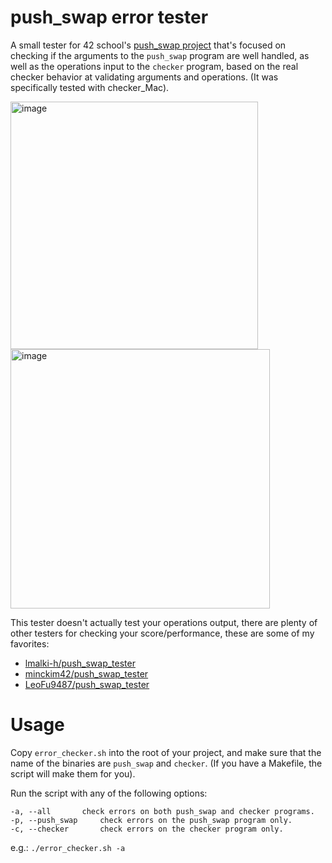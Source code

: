 # push_swap error tester

A small tester for 42 school's [push_swap project](./en.subject.pdf) that's focused on checking if the arguments to the `push_swap` program are well handled, as well as the operations input to the `checker` program, based on the real checker behavior at validating arguments and operations. (It was specifically tested with checker_Mac).

<img width="396" alt="image" src="https://user-images.githubusercontent.com/6943864/124407851-d10d0600-dd3c-11eb-87a9-e92983ff9e74.png"> <img width="415" alt="image" src="https://user-images.githubusercontent.com/6943864/124407888-e2eea900-dd3c-11eb-99be-8ed86cdf3271.png">

This tester doesn't actually test your operations output, there are plenty of other testers for checking your score/performance, these are some of my favorites:

- [lmalki-h/push_swap_tester](https://github.com/lmalki-h/push_swap_tester)
- [minckim42/push_swap_tester](https://github.com/minckim42/push_swap_tester)
- [LeoFu9487/push_swap_tester](https://github.com/LeoFu9487/push_swap_tester)

# Usage

Copy `error_checker.sh` into the root of your project, and make sure that the name of the binaries are `push_swap` and `checker`. (If you have a Makefile, the script will make them for you).

Run the script with any of the following options:

```
-a, --all		check errors on both push_swap and checker programs.
-p, --push_swap		check errors on the push_swap program only.
-c, --checker		check errors on the checker program only.
```

e.g.: `./error_checker.sh -a`
